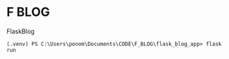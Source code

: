 # F BLOG

FlaskBlog

```
(.venv) PS C:\Users\ponom\Documents\CODE\F_BLOG\flask_blog_app> flask run
```